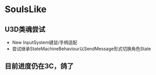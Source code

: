 # SoulsLike
## U3D类魂尝试
- New InputSystem键鼠/手柄适配
- 尝试继承StateMachineBehaviour以SendMessage形式切换角色State
## 目前进度仍在3C，鸽了
